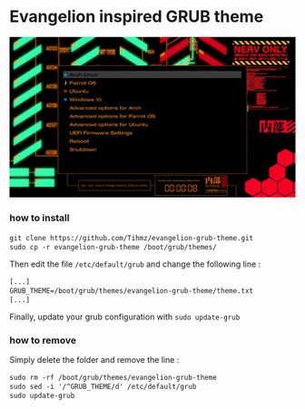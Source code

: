# Evangelion inspired GRUB theme

![](demo.gif)

### how to install

```
git clone https://github.com/Tihmz/evangelion-grub-theme.git
sudo cp -r evangelion-grub-theme /boot/grub/themes/
```

Then edit the file `/etc/default/grub` and change the following line :
```
[...]
GRUB_THEME=/boot/grub/themes/evangelion-grub-theme/theme.txt
[...]
```

Finally, update your grub configuration with `sudo update-grub`

### how to remove

Simply delete the folder and remove the line :
```
sudo rm -rf /boot/grub/themes/evangelion-grub-theme
sudo sed -i '/^GRUB_THEME/d' /etc/default/grub
sudo update-grub
```


